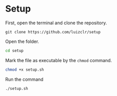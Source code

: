 # Setup

First, open the terminal and clone the repository.

```git
git clone https://github.com/luizclr/setup
```

Open the folder.

```bash
cd setup
```

Mark the file as executable by the `chmod` command.

```bash
chmod +x setup.sh
```

Run the command

```bash
./setup.sh
```

